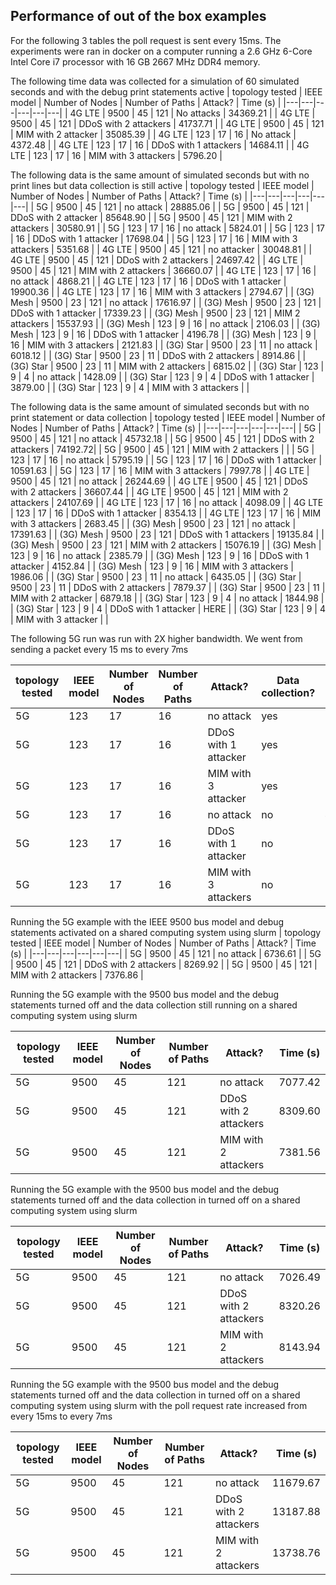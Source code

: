 ## Performance of out of the box examples

For the following 3 tables the poll request is sent every 15ms. The experiments were ran in docker on a computer running a 2.6 GHz 6-Core Intel Core i7 processor with 16 GB 2667 MHz DDR4 memory.

The following time data was collected for a simulation of 60 simulated seconds and with the debug print statements active
| topology tested | IEEE model | Number of Nodes | Number of Paths | Attack? | Time (s) |
|---|---|---|---|---|---|
| 4G LTE | 9500 | 45 | 121 | No attacks | 34369.21 |
| 4G LTE | 9500 | 45 | 121 | DDoS with 2 attackers | 41737.71 |
| 4G LTE | 9500 | 45 | 121 | MIM with 2 attacker | 35085.39 |
| 4G LTE | 123 | 17 | 16 | No attack | 4372.48 |
| 4G LTE | 123 | 17 | 16 | DDoS with 1 attackers | 14684.11 |
| 4G LTE | 123 | 17 | 16 | MIM with 3 attackers | 5796.20 |

The following data is the same amount of simulated seconds but with no print lines but data collection is still active
| topology tested | IEEE model | Number of Nodes | Number of Paths | Attack? | Time (s) |
|---|---|---|---|---|---|
| 5G | 9500 | 45 | 121 | no attack | 28885.06 |
| 5G | 9500 | 45 | 121 | DDoS with 2 attacker | 85648.90 |
| 5G | 9500 | 45 | 121 | MIM with 2 attackers | 30580.91 |
| 5G | 123 | 17 | 16 | no attack | 5824.01 |
| 5G | 123 | 17 | 16 | DDoS with 1 attacker | 17698.04 |
| 5G | 123 | 17 | 16 | MIM with 3 attackers | 5351.68 |
| 4G LTE | 9500 | 45 | 121 | no attacker | 30048.81 |
| 4G LTE | 9500 | 45 | 121 | DDoS with 2 attackers | 24697.42 |
| 4G LTE | 9500 | 45 | 121 | MIM with 2 attackers | 36660.07 |
| 4G LTE | 123 | 17 | 16 | no attack | 4868.21 |
| 4G LTE | 123 | 17 | 16 | DDoS with 1 attacker | 19900.36 |
| 4G LTE | 123 | 17 | 16 | MIM with 3 attackers | 2794.67 |
| (3G) Mesh | 9500 | 23 | 121 | no attack | 17616.97 |
| (3G) Mesh | 9500 | 23 | 121 | DDoS with 1 attacker | 17339.23 |
| (3G) Mesh | 9500 | 23 | 121 | MIM 2 attackers | 15537.93 |
| (3G) Mesh | 123 | 9 | 16 | no attack | 2106.03 |
| (3G) Mesh | 123 | 9 | 16 | DDoS with 1 attacker | 4196.78 |
| (3G) Mesh | 123 | 9 | 16 | MIM with 3 attackers | 2121.83 |
| (3G) Star | 9500 | 23 | 11 | no attack | 6018.12 |
| (3G) Star | 9500 | 23 | 11 | DDoS with 2 attackers | 8914.86 |
| (3G) Star | 9500 | 23 | 11 | MIM with 2 attackers | 6815.02 |
| (3G) Star | 123 | 9 | 4 | no attack | 1428.09 |
| (3G) Star | 123 | 9 | 4 | DDoS with 1 attacker | 3879.00 |
| (3G) Star | 123 | 9 | 4 | MIM with 3 attackers | |

The following data is the same amount of simulated seconds but with no print statement or data collection
| topology tested | IEEE model | Number of Nodes | Number of Paths | Attack? | Time (s) |
|---|---|---|---|---|---|
| 5G | 9500 | 45 | 121 | no attack | 45732.18 |
| 5G | 9500 | 45 | 121 | DDoS with 2 attackers | 74192.72|
| 5G | 9500 | 45 | 121 | MIM with 2 attackers | |
| 5G | 123 | 17 | 16 | no attack | 5795.19 |
| 5G | 123 | 17 | 16 | DDoS with 1 attacker | 10591.63 |
| 5G | 123 | 17 | 16 | MIM with 3 attackers | 7997.78 |
| 4G LTE | 9500 | 45 | 121 | no attack | 26244.69 |
| 4G LTE | 9500 | 45 | 121 | DDoS with 2 attackers | 36607.44 |
| 4G LTE | 9500 | 45 | 121 | MIM with 2 attackers | 24107.69 |
| 4G LTE | 123 | 17 | 16 | no attack | 4098.09 |
| 4G LTE | 123 | 17 | 16 | DDoS with 1 attacker | 8354.13 |
| 4G LTE | 123 | 17 | 16 | MIM with 3 attackers | 2683.45 |
| (3G) Mesh | 9500 | 23 | 121 | no attack | 17391.63 |
| (3G) Mesh | 9500 | 23 | 121 | DDoS with 1 attackers | 19135.84 |
| (3G) Mesh | 9500 | 23 | 121 | MIM with 2 attackers | 15076.19 |
| (3G) Mesh | 123 | 9 | 16 | no attack | 2385.79 |
| (3G) Mesh | 123 | 9 | 16 | DDoS with 1 attacker | 4152.84 |
| (3G) Mesh | 123 | 9 | 16 | MIM with 3 attackers | 1986.06 |
| (3G) Star | 9500 | 23 | 11 | no attack | 6435.05 |
| (3G) Star | 9500 | 23 | 11 | DDoS with 2 attackers | 7879.37 |
| (3G) Star | 9500 | 23 | 11 | MIM with 2 attacker | 6879.18 |
| (3G) Star | 123 | 9 | 4 | no attack | 1844.98 |
| (3G) Star | 123 | 9 | 4 | DDoS with 1 attacker | HERE |
| (3G) Star | 123 | 9 | 4 | MIM with 3 attacker | |

The following 5G run was run with 2X higher bandwidth. We went from sending a packet every 15 ms to every 7ms

| topology tested | IEEE model | Number of Nodes | Number of Paths | Attack? | Data collection? | Time (s) |
|---|---|---|---|---|---|---|
| 5G | 123 | 17 | 16 | no attack | yes | 8460.03 |
| 5G | 123 | 17 | 16 | DDoS with 1 attacker | yes | 19895.78 |
| 5G | 123 | 17 | 16 | MIM with 3 attacker | yes | 5715.21 | 
| 5G | 123 | 17 | 16 | no attack | no |4321.34 |
| 5G | 123 | 17 | 16 | DDoS with 1 attacker | no | 8121.72 |
| 5G | 123 | 17 | 16 | MIM with 3 attackers | no | 7420.40 |

Running the 5G example with the IEEE 9500 bus model and debug statements activated on a shared computing system using slurm
| topology tested | IEEE model | Number of Nodes | Number of Paths | Attack? | Time (s) |
|---|---|---|---|---|---|
| 5G | 9500 | 45 | 121 | no attack | 6736.61 |
| 5G | 9500 | 45 | 121 | DDoS with 2 attackers | 8269.92 |
| 5G | 9500 | 45 | 121 | MIM with 2 attackers | 7376.86 |

Running the 5G example with the 9500 bus model and the debug statements turned off and the data collection still running on a shared computing system using slurm

| topology tested | IEEE model | Number of Nodes | Number of Paths | Attack? | Time (s) |
|---|---|---|---|---|---|
| 5G | 9500 | 45 | 121 | no attack | 7077.42 |
| 5G | 9500 | 45 | 121 | DDoS with 2 attackers | 8309.60 | 
| 5G | 9500 | 45 | 121 | MIM with 2 attackers | 7381.56 |

Running the 5G example with the 9500 bus model and the debug statements turned off and the data collection in turned off on a shared computing system using slurm

| topology tested | IEEE model | Number of Nodes | Number of Paths | Attack? | Time (s) |
|---|---|---|---|---|---|
| 5G | 9500 | 45 | 121 | no attack | 7026.49 |
| 5G | 9500 | 45 | 121 | DDoS with 2 attackers | 8320.26 |
| 5G | 9500 | 45 | 121 | MIM with 2 attackers | 8143.94 | 

Running the 5G example with the 9500 bus model and the debug statements turned off and the data collection in turned off on a shared computing system using slurm with the poll request rate increased from every 15ms to every 7ms

| topology tested | IEEE model | Number of Nodes | Number of Paths | Attack? | Time (s) |
|---|---|---|---|---|---|
| 5G | 9500 | 45 | 121 | no attack | 11679.67 |
| 5G | 9500 | 45 | 121 | DDoS with 2 attackers | 13187.88 |
| 5G | 9500 | 45 | 121 | MIM with 2 attackers | 13738.76 |

